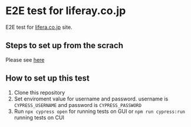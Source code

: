 # E2E test for liferay.co.jp
E2E test for [lifera.co.jp](https://www.liferay.co.jp/en/) site.

## Steps to set up from the scrach
Please see [here](https://github.com/basarat/typescript-book/blob/master/docs/testing/cypress.md)

## How to set up this test
1. Clone this repository
2. Set enviroment value for username and password. username is `CYPRESS_USERNAME` and password is `CYPRESS_PASSWORD`
3. Run `npx cypress open` for running tests on GUI or `npm run cypress:run` running tests on CUI